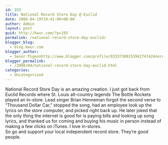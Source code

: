 ```yaml
---
id: 193
title: National Record Store Day @ Euclid
date: 2008-04-19T19:41:00+00:00
author: Admin
layout: post
guid: http://kwur.com/?p=193
permalink: /national-record-store-day-euclid/
blogger_blog:
  - blog.kwur.com
blogger_author:
  - Senor Pigeonhttp://www.blogger.com/profile/03337380153942747424noreply@blogger.com
blogger_permalink:
  - /2008/04/national-record-store-day-euclid.html
categories:
  - Uncategorized
---
```

<div class="pf-content">
  <p>
    National Record Store Day is an amazing creation. I just got back from Euclid Records where St. Louis alt-country legends The Bottle Rockets played an in-store. Lead singer Brian Henneman forgot the second verse to &#8220;Thousand Dollar Car,&#8221; stopped the song, had an employee look up the lyrics on the store computer, and picked right back up. He later joked that the only thing the internet is good for is paying bills and looking up song lyrics, and thanked us for coming and buying his music in person instead of making a few clicks on iTunes. I love in-stores. <br />So go and support your local independent record store. They&#8217;re good people.
  </p>
</div>